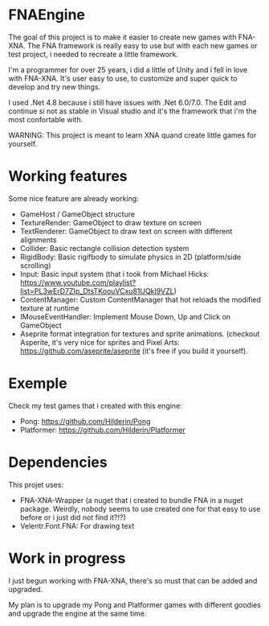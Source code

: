 # FNAEngine

The goal of this project is  to make it easier to create new games with FNA-XNA. The FNA framework is really easy to use but with each new games or test project, i needed to recreate a little framework.

I'm a programmer for over 25 years, i did a little of Unity and i fell in love with FNA-XNA. It's user easy to use, to customize and super quick to develop and try new things.

I used .Net 4.8 because i still have issues with .Net 6.0/7.0. The Edit and continue si not as stable in Visual studio and it's the framework that i'm the most confortable with.

WARNING: This project is meant to learn XNA quand create little games for yourself.


# Working features

Some nice feature are already working:

- GameHost / GameObject structure
- TextureRender: GameObject to draw texture on screen
- TextRenderer: GameObject to draw text on screen with different alignments
- Collider: Basic rectangle collision detection system
- RigidBody: Basic rigifbody to simulate physics in 2D (platform/side scrolling)
- Input: Basic input system (that i took from Michael Hicks: https://www.youtube.com/playlist?list=PL3wErD7ZIp_DtsTKoouVCxu81UQkI9VZL)
- ContentManager: Custom ContentManager that hot reloads the modified texture at runtime
- IMouseEventHandler: Implement Mouse Down, Up and Click on GameObject
- Aseprite format integration for textures and sprite animations. (checkout Asperite, it's very nice for sprites and Pixel Arts: https://github.com/aseprite/aseprite (it's free if you build it yourself).


# Exemple

Check my test games that i created with this engine: 
- Pong: https://github.com/Hilderin/Pong
- Platformer: https://github.com/Hilderin/Platformer



# Dependencies

This projet uses:
- FNA-XNA-Wrapper (a nuget that i created to bundle FNA in a nuget package. Weirdly, nobody seems to use created one for that easy to use before or i just did not find it?!?)
- Velentr.Font.FNA: For drawing text


# Work in progress

I just begun working with FNA-XNA, there's so must that can be added and upgraded.

My plan is to upgrade my Pong and Platformer games with different goodies and upgrade the engine at the same time.






